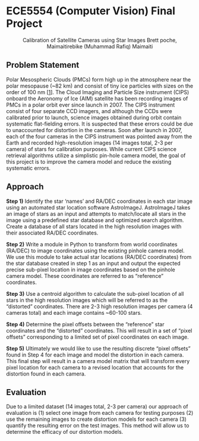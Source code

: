 # ECE5554 (Computer Vision) Final Project

<p align="center">
    Calibration of Satellite Cameras using Star Images 
    Brett poche, Maimaitirebike (Muhammad Rafiq) Maimaiti
</p>

## Problem Statement
Polar Mesospheric Clouds (PMCs) form high up in the atmosphere near the polar mesopause (~82 km) and consist of tiny ice particles with sizes on the order of 100 nm [[1](https://www.sciencedirect.com/science/article/pii/S1364682608002861)]. The Cloud Imaging and Particle Size instrument (CIPS) onboard the Aeronomy of Ice (AIM) satellite has been recording images of PMCs in a polar orbit ever since launch in 2007. The CIPS instrument consist of four separate CCD imagers, and although the CCDs were calibrated prior to launch, science images obtained during orbit contain systematic flat-fielding errors. It is suspected that these errors could be due to unaccounted for distortion in the cameras.
Soon after launch in 2007, each of the four cameras in the CIPS instrument was pointed away from the Earth and recorded high-resolution images (14 images total, 2-3 per camera) of stars for calibration purposes. While current CIPS science retrieval algorithms utilize a simplistic pin-hole camera model, the goal of this project is to improve the camera model and reduce the existing systematic errors.   

## Approach
**Step 1)** Identify the star ‘names’ and RA/DEC coordinates in each star image using an automated star location software AstroImageJ. AstroImageJ takes an image of stars as an input and attempts to match/locate all stars in the image using a predefined star database and optimized search algorithm. Create a database of all stars located in the high resolution images with their associated RA/DEC coordinates.

**Step 2)** Write a module in Python to transform from world coordinates (RA/DEC) to image coordinates using the existing pinhole camera model. We use this module to take actual star locations (RA/DEC coordinates) from the star database created in step 1 as an input and output the expected precise sub-pixel location in image coordinates based on the pinhole camera model. These coordinates are referred to as “reference” coordinates.

**Step 3)** Use a centroid algorithm to calculate the sub-pixel location of all stars in the high resolution images which will be referred to as the “distorted” coordinates. There are 2-3 high resolution images per camera (4 cameras total) and each image contains ~60-100 stars.

**Step 4)** Determine the pixel offsets between the “reference” star coordinates and the “distorted” coordinates. This will result in a set of “pixel offsets” corresponding to a limited set of pixel coordinates on each image.

**Step 5)** Ultimately we would like to use the resulting discrete “pixel offsets” found in Step 4 for each image and model the distortion in each camera. This final step will result in a camera model matrix that will transform every pixel location for each camera to a revised location that accounts for the distortion found in each camera.

## Evaluation
Due to a limited dataset (14 images total, 2-3 per camera) our approach of evaluation is (1) select one image from each camera for testing purposes (2) use the remaining images to create distortion models for each camera (3) quantify the resulting error on the test images. This method will allow us to determine the efficacy of our distortion models.


